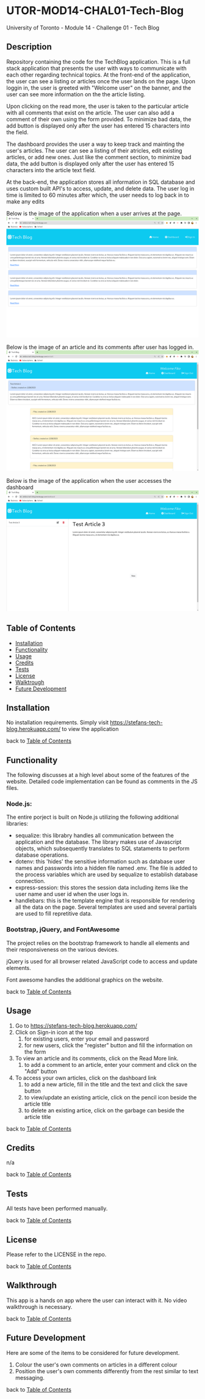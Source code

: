 # UTOR-MOD14-CHAL01-Tech-Blog
University of Toronto - Module 14 - Challenge 01 - Tech Blog

## Description

Repository containing the code for the TechBlog application. This is a full stack application that presents the user with ways to communicate with each other regarding technical topics. At the front-end of the application, the user can see a listing or articles once the user lands on the page. Upon loggin in, the user is greeted with "Welcome user" on the banner, and the user can see more information on the the article listing. 

Upon clicking on the read more, the user is taken to the particular article with all comments that exist on the article. The user can also add a comment of their own using the form provided. To minimize bad data, the add button is displayed only after the user has entered 15 characters into the field.

The dashboard provides the user a way to keep track and mainting the user's articles. The user can see a listing of their atricles, edit existing articles, or add new ones. Just like the comment section, to minimize bad data, the add button is displayed only after the user has entered 15 characters into the article text field. 

At the back-end, the application stores all information in SQL database and uses custom built API's to access, update, and delete data. The user log in time is limited to 60 minutes after which, the user needs to log back in to make any edits


Below is the image of the application when a user arrives at the page.
![Tech blog - landing](./assets/images/TB-01-landing.png)

Below is the image of an article and its comments after user has logged in.
![Tech blog - logged in landing](./assets/images/TB-02-article.png)

Below is the image of the application when the user accesses the dashboard
![Tech blog - logged in dashboard](./assets/images/TB-03-dashboard.png)


## Table of Contents

- [Installation](#installation)
- [Functionality](#functionality)
- [Usage](#usage)
- [Credits](#credits)
- [Tests](#tests)
- [License](#license)
- [Walktrough](#walkthrough)
- [Future Development](#future-development)

## Installation

No installation requirements. Simply visit https://stefans-tech-blog.herokuapp.com/ to view the application

back to [Table of Contents](#table-of-contents)


## Functionality

The following discusses at a high level about some of the features of the website. Detailed code implementation can be found as comments in the JS files.


### Node.js:

The entire porject is built on Node.js utilizing the following additional libraries:
- sequalize: this librabry handles all communication between the application and the database. The library makes use of Javascript objects, which subsequently translates to SQL stataments to perform database operations.
- dotenv: this 'hides' the sensitive information such as database user names and passwords into a hidden file named .env. The file is added to the process variables which are used by sequalize to establish database connection.
- express-session: this stores the session data including items like the user name and user id when the user logs in.
- handlebars: this is the template engine that is responsible for rendering all the data on the page. Several templates are used and several partials are used to fill repretitive data.

### Bootstrap, jQuery, and FontAwesome

The project relies on the bootstrap framework to handle all elements and their responsiveness on the various devices. 

jQuery is used for all browser related JavaScript code to access and update elements. 

Font awesome handles the additional graphics on the website.

back to [Table of Contents](#table-of-contents)

## Usage

1. Go to https://stefans-tech-blog.herokuapp.com/
2. Click on Sign-in icon at the top
    1. for existing users, enter your email and password
    2. for new users, click the "register" button and fill the information on the form
3. To view an article and its comments, click on the Read More link.
    1. to add a comment to an article, enter your comment and click on the "Add" button
4. To access your own articles, click on the dashboard link
    1. to add a new article, fill in the title and the text and click the save button
    2. to view/update an existing article, click on the pencil icon beside the article title
    3. to delete an existing artice, click on the garbage can beside the article title

back to [Table of Contents](#table-of-contents)


## Credits
n/a

back to [Table of Contents](#table-of-contents)


## Tests

All tests have been performed manually.

back to [Table of Contents](#table-of-contents)


## License

Please refer to the LICENSE in the repo.

back to [Table of Contents](#table-of-contents)


## Walkthrough

This app is a hands on app where the user can interact with it. No video walkthrough is necessary.

back to [Table of Contents](#table-of-contents)


## Future Development

Here are some of the items to be considered for future development.
1. Colour the user's own comments on articles in a different colour
2. Position the user's own comments differently from the rest similar to text messaging.

back to [Table of Contents](#table-of-contents)

